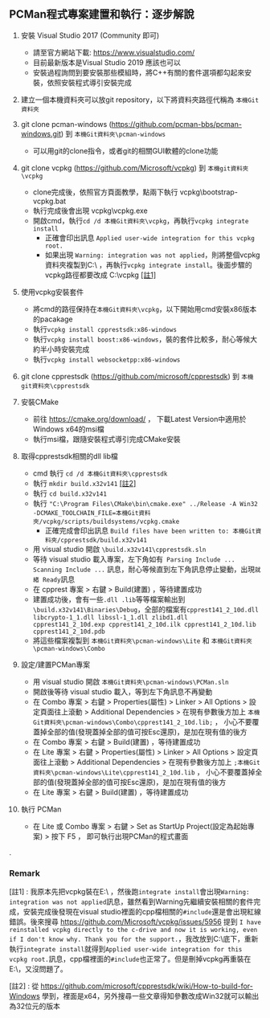 
PCMan程式專案建置和執行：逐步解說
---
1. 安裝 Visual Studio 2017 (Community 即可)
   * 請至官方網站下載: https://www.visualstudio.com/    
   * 目前最新版本是Visual Studio 2019 應該也可以
   * 安裝過程詢問到要安裝那些模組時，將C++有關的套件選項都勾起來安裝，依照安裝程式導引安裝完成
   
1. 建立一個本機資料夾可以放git repository，以下將資料夾路徑代稱為 `本機Git資料夾`

1. git clone pcman-windows (https://github.com/pcman-bbs/pcman-windows.git) 到 `本機Git資料夾\pcman-windows`
   * 可以用git的clone指令，或者git的相關GUI軟體的clone功能

1. git clone vcpkg (https://github.com/Microsoft/vcpkg) 到 `本機git資料夾\vcpkg`
   * clone完成後，依照官方頁面教學，點兩下執行 vcpkg\bootstrap-vcpkg.bat
   * 執行完成後會出現 vcpkg\vcpkg.exe
   * 開啟cmd，執行`cd /d 本機Git資料夾\vcpkg`，再執行`vcpkg integrate install`
      * 正確會印出訊息 `Applied user-wide integration for this vcpkg root.` 
      * 如果出現 `Warning: integration was not applied`，則將整個vcpkg資料夾複製到C:\ ，再執行`vcpkg integrate install`。後面步驟的vcpkg路徑都要改成 C:\vcpkg  [[註1]](#remark)

1. 使用vcpkg安裝套件
   * 將cmd的路徑保持在`本機Git資料夾\vcpkg`，以下開始用cmd安裝x86版本的pacakage
   * 執行`vcpkg install cpprestsdk:x86-windows`
   * 執行`vcpkg install boost:x86-windows`，裝的套件比較多，耐心等候大約半小時安裝完成
   * 執行`vcpkg install websocketpp:x86-windows`

1. git clone cpprestsdk (https://github.com/microsoft/cpprestsdk) 到 `本機git資料夾\cpprestsdk`
 
1. 安裝CMake
   * 前往 https://cmake.org/download/ ， 下載Latest Version中適用於Windows x64的msi檔
   * 執行msi檔，跟隨安裝程式導引完成CMake安裝

1. 取得cpprestsdk相關的dll lib檔 
   * cmd 執行 `cd /d 本機Git資料夾\cpprestsdk`
   * 執行 `mkdir build.x32v141` [[註2]](#remark)
   * 執行 `cd build.x32v141`
   * 執行 `"C:\Program Files\CMake\bin\cmake.exe" ../Release -A Win32 -DCMAKE_TOOLCHAIN_FILE=本機Git資料夾/vcpkg/scripts/buildsystems/vcpkg.cmake`
      * 正確完成會印出訊息 `Build files have been written to: 本機Git資料夾/cpprestsdk/build.x32v141`
   * 用 visual studio 開啟 `\build.x32v141\cpprestsdk.sln`
   * 等待 visual studio 載入專案，左下角如有` Parsing Include ... Scanning Include ...` 訊息，耐心等候直到左下角訊息停止變動，出現`就緒 Ready`訊息
   * 在 cpprest 專案 > 右鍵 > Build(建置) ，等待建置成功
   * 建置成功後，會有一些`.dll .lib`等等檔案輸出到`\build.x32v141\Binaries\Debug`，全部的檔案有`cpprest141_2_10d.dll libcrypto-1_1.dll libssl-1_1.dll zlibd1.dll cpprest141_2_10d.exp cpprest141_2_10d.ilk cpprest141_2_10d.lib cpprest141_2_10d.pdb`
   * 將這些檔案複製到 `本機Git資料夾\pcman-windows\Lite` 和 `本機Git資料夾\pcman-windows\Combo` 
   
1. 設定/建置PCMan專案
   * 用 visual studio 開啟 `本機Git資料夾\pcman-windows\PCMan.sln`
   * 開啟後等待 visual studio 載入，等到左下角訊息不再變動
   * 在 Combo 專案 > 右鍵 > Properties(屬性) > Linker > All Options > 設定頁面往上滾動 > Additional Dependencies > 在現有參數後方加上 `本機Git資料夾\pcman-windows\Combo\cpprest141_2_10d.lib;` ， 小心不要覆蓋掉全部的值(發現蓋掉全部的值可按Esc還原)，是加在現有值的後方
   * 在 Combo 專案 > 右鍵 > Build(建置) ，等待建置成功
   * 在 Lite 專案 > 右鍵 > Properties(屬性) > Linker > All Options > 設定頁面往上滾動 > Additional Dependencies > 在現有參數後方加上 `;本機Git資料夾\pcman-windows\Lite\cpprest141_2_10d.lib` ， 小心不要覆蓋掉全部的值(發現蓋掉全部的值可按Esc還原)，是加在現有值的後方
   * 在 Lite 專案 > 右鍵 > Build(建置) ，等待建置成功

1. 執行 PCMan
   * 在 Lite 或 Combo 專案 > 右鍵 > Set as StartUp Project(設定為起始專案) > 按下 F5 ， 即可執行出現PCMan的程式畫面

.

### Remark

[註1] : 我原本先把vcpkg裝在E:\ ，然後跑`integrate install`會出現`Warning: integration was not applied`訊息，雖然看到Warning先繼續安裝相關的套件完成，安裝完成後發現在visual studio裡面的cpp檔相關的`#include`還是會出現紅線錯誤。後來搜尋 https://github.com/Microsoft/vcpkg/issues/5956 提到
`I have reinstalled vcpkg directly to the c-drive and now it is working, even if I don't know why. Thank you for the support.`，我改放到C:\底下，重新執行`integrate install`就得到`Applied user-wide integration for this vcpkg root.`訊息，cpp檔裡面的`#include`也正常了。但是刪掉vcpkg再重裝在E:\，又沒問題了。

[註2] : 從 https://github.com/microsoft/cpprestsdk/wiki/How-to-build-for-Windows 學到，裡面是x64，另外搜尋一些文章得知參數改成Win32就可以輸出為32位元的版本
